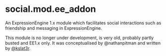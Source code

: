 social.mod.ee_addon
===================

An ExpressionEngine 1.x module which facilitates social interactions such as friendship and messaging in ExpressionEngine.

This module is no longer under development, is very old, probably partly busted and EE1.x only. It was conceptualised by @nathanpitman and written by [@kslat3r](https://github.com/kslat3r).
